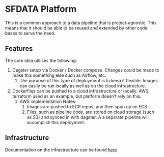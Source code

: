 # SFDATA Platform
This is a common approach to a data pipeline that is project-agnostic. This means that it should be able to be
reused and extended by other code bases to serve the need.

## Features
The core idea utilises the following:
1. Dagster setup via Docker / Docker compose. Changes could be made to make this something else such as Airflow, etc.
   1. The purpose of this type of deployment is to keep it flexible. Images can easily be run locally as well as on the 
   cloud infrastructure.
2. Dockerfiles can be pushed to a cloud infrastructure or locally. AWS terraform used as an example, but platform 
doesn't rely on this.
   1. AWS implementation Notes: 
      1. Images are pushed to ECR repos, and then spun up on ECS
      2. Files, such as pipeline code, are stored on cloud storage (such as S3) and synced in with dagster. A a separate 
      pipeline will accomplish this deployment.


## Infrastructure
Documentation on the infrastructure can be found [here](./docs/infrastructure-diagrams/README.md)